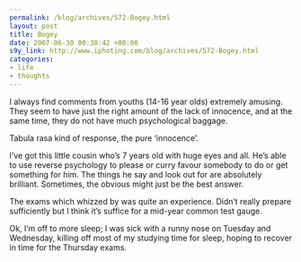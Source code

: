 ```yaml
--- 
permalink: /blog/archives/572-Bogey.html
layout: post
title: Bogey
date: 2007-06-30 00:30:42 +08:00
s9y_link: http://www.iphoting.com/blog/archives/572-Bogey.html
categories: 
- life
- thoughts
---
```

<p class="whiteline"><p>I always find comments from youths (14-16 year olds) extremely amusing. They seem to have just the right amount of the lack of innocence, and at the same time, they do not have much psychological baggage.</p>
</p><p class="whiteline"><p>Tabula rasa kind of response, the pure &#8216;innocence&#8217;.</p>
</p><p class="whiteline"><p>I&#8217;ve got this little cousin who&#8217;s 7 years old with huge eyes and all. He&#8217;s able to use reverse psychology to please or curry favour somebody to do or get something for him. The things he say and look out for are absolutely brilliant. Sometimes, the obvious might just be the best answer.</p>
</p><p class="whiteline"><p>The exams which whizzed by was quite an experience. Didn&#8217;t really prepare sufficiently but I think it&#8217;s suffice for a mid-year common test gauge.</p>
</p><p class="break"><p>Ok, I&#8217;m off to more sleep; I was sick with a runny nose on Tuesday and Wednesday, killing off most of my studying time for sleep, hoping to recover in time for the Thursday exams.</p></p>
